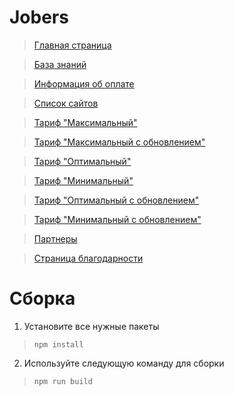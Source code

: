 # Jobers

> [Главная страница](https://jobers.vercel.app/)

> [База знаний](https://jobers.vercel.app/blog.html)

> [Информация об оплате](https://jobers.ru/payment-info)

> [Список сайтов](https://jobers.ru/spisok_saitov)

> [Тариф "Максимальный"](https://jobers.ru/tariff_maximum)

> [Тариф "Максимальный с обновлением"](https://jobers.ru/tariff_maximum-with-auto-update)

> [Тариф "Оптимальный"](https://jobers.ru/tariff_advanced)

> [Тариф "Минимальный"](https://jobers.ru/tariff_starting)

> [Тариф "Оптимальный с обновлением"](https://jobers.ru/tariff_advanced-with-auto-update)

> [Тариф "Минимальный с обновлением"](https://jobers.ru/tariff_starting-with-auto-update)

> [Партнеры](https://jobers.ru/partners)

> [Страница благодарности](https://jobers.ru/thank-you-page)

# Сборка

1. Установите все нужные пакеты 
>`npm install`

2. Используйте следующую команду для сборки 
>`npm run build`
